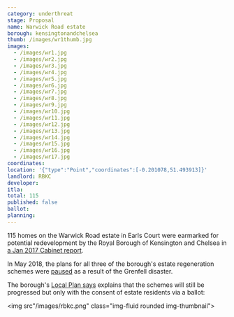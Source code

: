 ```yaml
---
category: underthreat
stage: Proposal 
name: Warwick Road estate 
borough: kensingtonandchelsea
thumb: /images/wr1thumb.jpg
images:
  - /images/wr1.jpg
  - /images/wr2.jpg
  - /images/wr3.jpg
  - /images/wr4.jpg
  - /images/wr5.jpg
  - /images/wr6.jpg
  - /images/wr7.jpg
  - /images/wr8.jpg
  - /images/wr9.jpg
  - /images/wr10.jpg
  - /images/wr11.jpg
  - /images/wr12.jpg
  - /images/wr13.jpg
  - /images/wr14.jpg
  - /images/wr15.jpg
  - /images/wr16.jpg
  - /images/wr17.jpg
coordinates: 
location: '{"type":"Point","coordinates":[-0.201078,51.493913]}'
landlord: RBKC
developer:
itla:
total: 115
published: false
ballot:
planning:
---
```

115 homes on the Warwick Road estate in Earls Court were earmarked for potential redevelopment by the Royal Borough of Kensington and Chelsea in [a Jan 2017 Cabinet report](https://planningconsult.rbkc.gov.uk/gf2.ti/f/782882/24784581.1/PDF/-/Considerations_for_Estate_Regeneration_Proposals__Warwick_Road_Estate_January_2017.pdf). 

In May 2018, the plans for all three of the borough's estate regeneration schemes were [paused](https://www.insidehousing.co.uk/news/news/kensington-and-chelsea-council-pauses-schemes-51587) as a result of the Grenfell disaster.

The borough's [Local Plan says](https://www.rbkc.gov.uk/sites/default/files/atoms/files/2019%20LOCAL%20PLAN%20SECTION%201%20SPATIAL%20STRATEGY.pdf) explains that the schemes will still be progressed but only with the consent of estate residents via a ballot:

<img src"/images/rbkc.png" class="img-fluid rounded img-thumbnail">


